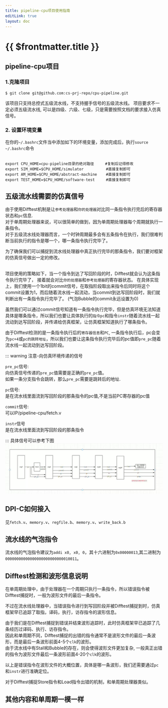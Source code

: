 ```yaml
---
title: pipeline-cpu项目使用指南
editLink: true
layout: doc
---
```


# {{ $frontmatter.title }}

## pipeline-cpu项目




### 1.克隆项目

```shell
$ git clone git@github.com:cs-prj-repo/cpu-pipeline.git
```

该项目只支持总控式五级流水线，不支持握手信号的五级流水线。
项目要求不一定必须五级流水线, 可以是四级、六级、七级，只是需要按照文档的要求接入仿真信号。

### 2. 设置环境变量
在你的`~/.bashrc`文件当中添加如下的环境变量，添加完成后，执行`source ~/.bashrc`命令

``` shell

export CPU_HOME=cpu-pipeline目录的绝对路径     #复制后记得修改
export SIM_HOME=$CPU_HOME/simulator          #直接复制即可
export AM_HOME=$CPU_HOME/abstract-machine    #直接复制即可
export TEST_HOME=$CPU_HOME/software-test     #直接复制即可
```

## 五级流水线需要的仿真信号

由于使用Difftest机制是让`参考处理器`和`你的处理器`对比同一条指令执行完后的寄存器状态和`pc`信息.
<br>对于单周期处理器来说，可以很简单的做到，因为单周期处理器每个周期就执行一条指令。
<br>对于五级流水线处理器而言，一个时钟周期最多会有五条指令在执行，我们很难判断当前执行的指令是哪一个，哪一条指令执行完毕了。

为了确保我们可以捕捉到流水线处理器中真正执行完毕的那条指令，我们要对框架的仿真信号做出一定的修改。

<br>项目使用的策略如下，当一个指令到达了写回阶段的时，Difftest就会认为这条指令执行完毕了， 接着就会对比`你的处理器`和`参考处理器`的寄存器状态。
在具体实现上，我们使用一个1bit的commit信号，在取指阶段取出来指令后同时将这个commit设置为1，而后随着流水线一起流动，当commit到达写回阶段时，我们就判断出有一条指令执行完毕了。
(气泡Bubble的commit永远设置为0)

虽然我们可以通过commit信号知道有一条指令执行完毕，但是仿真环境无法知道具体是哪条指令，所以我们也要让具体执行的`指令pc`和指令`instr`随着流水线一起流动到达写回阶段，并传递给仿真框架，让仿真框架知道执行了哪条指令。


由于Difftest检测的是一条指令执行后的`寄存器信息`和`PC`, 一条指令执行后，pc会变为`pc+4`或`pc的跳转地址`，所以我们也要让这条指令执行完毕后的pc值即`pre_pc`随着流水线一起流动到达写回阶段。

::: warning 注意-向仿真环境传递的信号

`pre_pc`信号:
<br>向仿真信号传递的`pre_pc`值需要是正确的`pre_pc`值。
<br>如果一条分支指令会跳转，那么`pre_pc`需要是跳转后的地址.

`pc`信号:
<br> 是在流水线里面流到写回阶段的那条指令的pc值,不是当前PC寄存器的pc值

`commit`信号:
<br>可以IP/pipeline-cpu/fetch.v

`instr`信号
<br>是在流水线里面流到写回阶段的那条指令

:::
具体信号可以参考下图
![alt text](image.png)
## DPI-C如何接入

见`fetch.v`、`memory.v`、`regfile.b`、`memory.v`、`write_back.b`



## 流水线的气泡指令

流水线的气泡指令建议为`addi x0, x0, 0`，其十六进制为`0x00000013`,其二进制为`00000000000000000000000000010011`。

## Difftest检测和波形信息说明

在单周期处理中，由于处理器在一个周期只执行一条指令，所以错误指令被Difftest捕捉时，一般为波形文件的最后一条指令。

不过在流水线处理器中，当错误指令进行到写回阶段并被Difftest捕捉到时，仿真框架早已追踪了取指，译码，执行，访存指令的波形信息。

由于我们是在Difftest捕捉到错误并结束波形追踪时，此时仿真框架早已追踪了几条经历过译码、执行、访存指令。
<br>因此和单周期不同，Difftest捕捉的出错的指令通常不是波形文件的最后一条波形，而是最后一条波形前面4-5个`clk`的波形。
<br>由于流水线中有Stall和Bubble的存在，则会使得波形文件更加复杂, 一般真正出错的指令为波形文件最后一条波形前面4-20个`clk`的波形。

以上是错误指令在波形文件的大概位置，具体是哪一条波形，我们还需要通过`pc`和`instr`进行准确定位。

对于Difftest捕捉Store指令和Load指令出错的机制，和单周期处理器类似。



## 其他内容和单周期一模一样